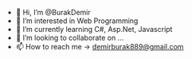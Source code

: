 - 👋 Hi, I’m @BurakDemir
- 👀 I’m interested in  Web Programming 
- 🌱 I’m currently learning  C#, Asp.Net, Javascript
- 💞️ I’m looking to collaborate on ...
- 📫 How to reach me -> demirburak889@gmail.com

<!---
burakdmr02/burakdmr02 is a ✨ special ✨ repository because its `README.md` (this file) appears on your GitHub profile.
You can click the Preview link to take a look at your changes.
--->
